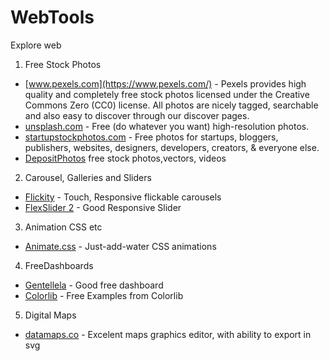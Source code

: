# WebTools
Explore web

1. Free Stock Photos
  * [www.pexels.com](https://www.pexels.com/) - Pexels provides high quality and completely free stock photos licensed under the Creative Commons Zero (CC0) license. All photos are nicely tagged, searchable and also easy to discover through our discover pages.
  * [unsplash.com](https://unsplash.com) - Free (do whatever you want) high-resolution photos.
  * [startupstockphotos.com](http://startupstockphotos.com/) - Free photos for startups, bloggers, publishers, websites, designers, developers, creators, & everyone else.
  * [DepositPhotos](http://depositphotos.com) free stock photos,vectors, videos
  
2. Carousel, Galleries and Sliders
  * [Flickity](http://flickity.metafizzy.co/) - Touch, Responsive flickable carousels
  * [FlexSlider 2](http://flexslider.woothemes.com/) - Good Responsive Slider
  

3. Animation CSS etc
  * [Animate.css](https://daneden.github.io/animate.css/) - Just-add-water CSS animations

4. FreeDashboards
  * [Gentellela](https://github.com/puikinsh/gentelella) - Good free dashboard
  * [Colorlib](https://colorlib.com/wp/free-bootstrap-admin-dashboard-templates/) - Free Examples from Colorlib

5. Digital Maps
  * [datamaps.co](https://datamaps.co/) - Excelent maps graphics editor, with ability to export in svg


